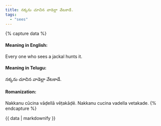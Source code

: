 ```yaml
---
title: నక్కను చూచిన వాడెల్లా వేటకాడే.
tags:
  - "sees"
---
```


{% capture data %}
#### Meaning in English:
Every one who sees a jackal hunts it.

#### Meaning in Telugu:
నక్కను చూచిన వాడెల్లా వేటకాడే.

#### Romanization:
Nakkanu cūcina vāḍellā vēṭakāḍē.
Nakkanu cucina vadella vetakade.
{% endcapture %}

{{ data | markdownify }}


